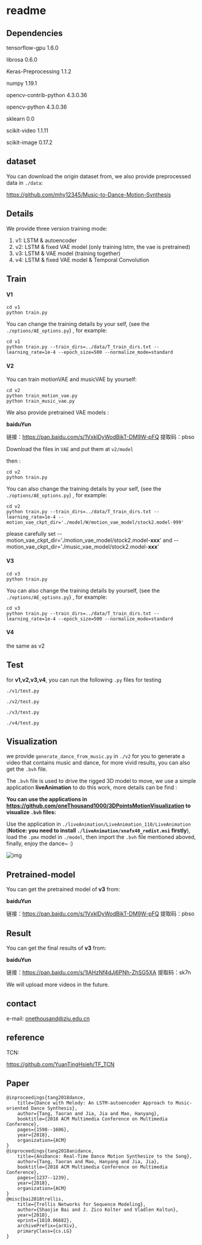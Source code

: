 # readme

## Dependencies

tensorflow-gpu           1.6.0

librosa                  0.6.0

Keras-Preprocessing      1.1.2

numpy                    1.19.1

opencv-contrib-python    4.3.0.36

opencv-python            4.3.0.36

sklearn                  0.0

scikit-video             1.1.11

scikit-image             0.17.2

## dataset

You can download the origin dataset from, we also provide preprocessed data in `./data`: 

https://github.com/mhy12345/Music-to-Dance-Motion-Synthesis

## Details

We provide three version training mode:

1. v1: LSTM & autoencoder
2. v2:  LSTM & fixed VAE model  (only training lstm, the vae is pretrained)
3. v3:  LSTM & VAE model (training together)
4. v4: LSTM & fixed VAE model  & Temporal Convolution

## Train

#### V1

```
cd v1
python train.py
```

You can change the training details by your self,  (see the `./options/AE_options.py`) , for example:

```
cd v1
python train.py --train_dirs=../data/T_train_dirs.txt --learning_rate=1e-4 --epoch_size=500 --normalize_mode=standard
```

#### V2

You can train motionVAE and musicVAE by yourself:

```
cd v2
python train_motion_vae.py
python train_music_vae.py
```

We also provide pretrained VAE models :

**baiduYun**

链接：https://pan.baidu.com/s/1VxklDyWodBikT-DM9W-pFQ 
提取码：pbso

Download the files in `VAE` and put them at `v2/model`

then :

```
cd v2
python train.py
```

You can also change the training details by your self,  (see the `./options/AE_options.py`) , for example:

```
cd v2
python train.py --train_dirs=../data/T_train_dirs.txt --learning_rate=1e-4 --motion_vae_ckpt_dir='./model/W/motion_vae_model/stock2.model-999'
```

please carefully set  --motion_vae_ckpt_dir='./motion_vae_model/stock2.model-**xxx**'  and  --motion_vae_ckpt_dir='./music_vae_model/stock2.model-**xxx**'

#### V3

```
cd v3
python train.py
```

You can also change the training details by yourself,  (see the `./options/AE_options.py`) , for example:

```
cd v3
python train.py --train_dirs=../data/T_train_dirs.txt --learning_rate=1e-4 --epoch_size=500 --normalize_mode=standard
```

#### V4

 the same as v2

## Test

for **v1,v2,v3,v4**, you can run the following `.py` files for testing

`./v1/test.py`

`./v2/test.py`

`./v3/test.py`

`./v4/test.py`

## Visualization

we provide `generate_dance_from_music.py` in `./v2` for you to generate a video that contains music and dance, for more vivid results, you can also get the  `.bvh` file. 

The `.bvh` file is used to drive the rigged 3D model to move, we use a simple application **liveAnimation** to do this work, more details can be find :



**You can use the applications in https://github.com/oneThousand1000/3DPointsMotionVisualization to visualize `.bvh` files:**

Use the application in `./liveAnimation/LiveAnimation_110/LiveAnimation` (**Notice: you need to install `./liveAnimation/xnafx40_redist.msi` firstly**), load the `.pmx`  model in `./model`, then import the `.bvh` file mentioned aboved, finally, enjoy the dance~ :)

![img](/images/1.png)



## Pretrained-model

You can get the pretrained model of **v3** from: 

**baiduYun**

链接：https://pan.baidu.com/s/1VxklDyWodBikT-DM9W-pFQ 
提取码：pbso

## Result

You can get the final results of **v3** from: 

**baiduYun**

链接：https://pan.baidu.com/s/1lAHzNf4dJj6PNh-ZhSG5XA 
提取码：sk7n

We will upload more videos in the future.

## contact

e-mail: onethousand@zju.edu.cn

## reference

TCN:

https://github.com/YuanTingHsieh/TF_TCN

## Paper

```
@inproceedings{tang2018dance,
	title={Dance with Melody: An LSTM-autoencoder Approach to Music-oriented Dance Synthesis},
	author={Tang, Taoran and Jia, Jia and Mao, Hanyang},
	booktitle={2018 ACM Multimedia Conference on Multimedia Conference},
	pages={1598--1606},
	year={2018},
	organization={ACM}
}
@inproceedings{tang2018anidance,
	title={AniDance: Real-Time Dance Motion Synthesize to the Song},
	author={Tang, Taoran and Mao, Hanyang and Jia, Jia},
	booktitle={2018 ACM Multimedia Conference on Multimedia Conference},
	pages={1237--1239},
	year={2018},
	organization={ACM}
}
@misc{bai2018trellis,
    title={Trellis Networks for Sequence Modeling},
    author={Shaojie Bai and J. Zico Kolter and Vladlen Koltun},
    year={2018},
    eprint={1810.06682},
    archivePrefix={arXiv},
    primaryClass={cs.LG}
}
```

